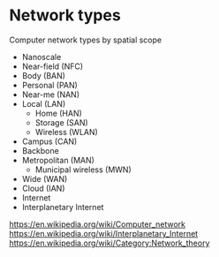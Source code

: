 # Network types

Computer network types by spatial scope
* Nanoscale
* Near-field (NFC)
* Body (BAN)
* Personal (PAN)
* Near-me (NAN)
* Local (LAN)
  * Home (HAN)
  * Storage (SAN)
  * Wireless (WLAN)
* Campus (CAN)
* Backbone
* Metropolitan (MAN)
  * Municipal wireless (MWN)
* Wide (WAN)
* Cloud (IAN)
* Internet
* Interplanetary Internet


https://en.wikipedia.org/wiki/Computer_network
https://en.wikipedia.org/wiki/Interplanetary_Internet
https://en.wikipedia.org/wiki/Category:Network_theory